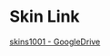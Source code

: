 # Skin Link

[skins1001 - GoogleDrive](https://drive.google.com/file/d/1x0N7-Yi_wANS1W_GTTVCKi8W7cA_clPr/view?usp=sharing)
